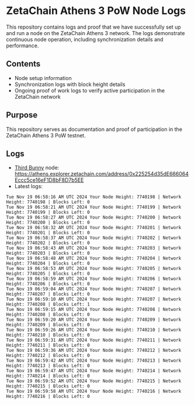 # ZetaChain Athens 3 PoW Node Logs
This repository contains logs and proof that we have successfully set up and run a node on the ZetaChain Athens 3 network. The logs demonstrate continuous node operation, including synchronization details and performance.

## Contents
- Node setup information
- Synchronization logs with block height details
- Ongoing proof of work logs to verify active participation in the ZetaChain network

## Purpose
This repository serves as documentation and proof of participation in the ZetaChain Athens 3 PoW testnet.

## Logs

- [Third Bunny](https://thirdbunny.xyz/) node: https://athens.explorer.zetachain.com/address/0x225254d35dE666064Eccc5ce16eF1D8bF8D7b5EE
- Latest logs:
```
Tue Nov 19 06:58:16 AM UTC 2024 Your Node Height: 7740198 | Network Height: 7740198 | Blocks Left: 0
Tue Nov 19 06:58:21 AM UTC 2024 Your Node Height: 7740199 | Network Height: 7740199 | Blocks Left: 0
Tue Nov 19 06:58:27 AM UTC 2024 Your Node Height: 7740200 | Network Height: 7740200 | Blocks Left: 0
Tue Nov 19 06:58:32 AM UTC 2024 Your Node Height: 7740201 | Network Height: 7740201 | Blocks Left: 0
Tue Nov 19 06:58:37 AM UTC 2024 Your Node Height: 7740202 | Network Height: 7740202 | Blocks Left: 0
Tue Nov 19 06:58:43 AM UTC 2024 Your Node Height: 7740203 | Network Height: 7740203 | Blocks Left: 0
Tue Nov 19 06:58:48 AM UTC 2024 Your Node Height: 7740204 | Network Height: 7740204 | Blocks Left: 0
Tue Nov 19 06:58:53 AM UTC 2024 Your Node Height: 7740205 | Network Height: 7740205 | Blocks Left: 0
Tue Nov 19 06:58:59 AM UTC 2024 Your Node Height: 7740206 | Network Height: 7740206 | Blocks Left: 0
Tue Nov 19 06:59:04 AM UTC 2024 Your Node Height: 7740207 | Network Height: 7740207 | Blocks Left: 0
Tue Nov 19 06:59:10 AM UTC 2024 Your Node Height: 7740207 | Network Height: 7740208 | Blocks Left: 1
Tue Nov 19 06:59:15 AM UTC 2024 Your Node Height: 7740208 | Network Height: 7740208 | Blocks Left: 0
Tue Nov 19 06:59:20 AM UTC 2024 Your Node Height: 7740209 | Network Height: 7740209 | Blocks Left: 0
Tue Nov 19 06:59:26 AM UTC 2024 Your Node Height: 7740210 | Network Height: 7740210 | Blocks Left: 0
Tue Nov 19 06:59:31 AM UTC 2024 Your Node Height: 7740211 | Network Height: 7740211 | Blocks Left: 0
Tue Nov 19 06:59:36 AM UTC 2024 Your Node Height: 7740212 | Network Height: 7740212 | Blocks Left: 0
Tue Nov 19 06:59:42 AM UTC 2024 Your Node Height: 7740213 | Network Height: 7740213 | Blocks Left: 0
Tue Nov 19 06:59:47 AM UTC 2024 Your Node Height: 7740214 | Network Height: 7740214 | Blocks Left: 0
Tue Nov 19 06:59:52 AM UTC 2024 Your Node Height: 7740215 | Network Height: 7740215 | Blocks Left: 0
Tue Nov 19 06:59:58 AM UTC 2024 Your Node Height: 7740216 | Network Height: 7740216 | Blocks Left: 0
```
